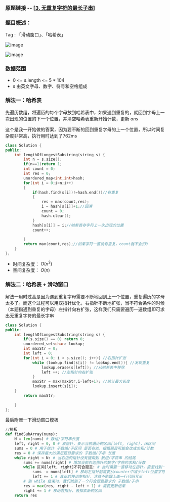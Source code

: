 ### 原题链接 -- [[3. 无重复字符的最长子串](https://leetcode.cn/problems/longest-substring-without-repeating-characters/)]

### 题目概述：
Tag : 「滑动窗口」、「哈希表」

![image](https://user-images.githubusercontent.com/99656524/196451209-0de334aa-0b75-48d6-a190-e607f265cef0.png)

![image](https://user-images.githubusercontent.com/99656524/196451285-80a12bb3-e870-491b-8475-aeec7a0bab64.png)

### 数据范围
* 0 <= s.length <= 5 * 104
* s 由英文字母、数字、符号和空格组成

### 解法一：哈希表
先遍历数组，将遍历的每个字母放到哈希表中，如果遇到重复的，就回到字母上一次出现的位置的下一个位置，并清空哈希表重新开始计数，更新 $ans$

这个是我一开始做的答案，因为要不断的回到重复字母的上一个位置，所以时间复杂度非常高，执行用时达到了762ms
```cpp
class Solution {
public:
    int lengthOfLongestSubstring(string s) {
        int n = s.size();
        if(n==1)return 1;
        int count = 0;
        int res = 0;
        unordered_map<int,int>hash;
        for(int i = 0;i<n;i++)
        {
            if(hash.find(s[i])!=hash.end())//有重复
            {
                res = max(count,res);
                i = hash[s[i]]+1;//回溯
                count = 0;
                hash.clear();
            }
            hash[s[i]] = i;//哈希表存字符上一次出现的位置
            count++;
            
        }
        return max(count,res);//如果字符一直没有重复，count就不会归0
    }
};
```
* 时间复杂度： $O(n^2)$ 
* 空间复杂度： $O(n)$ 

### 解法二：哈希表 + 滑动窗口
解法一用时过高是因为遇到重复字母需要不断地回到上一个位置，重复遍历的字母太多了。而这个过程可以用双指针优化，右指针不断地扩张，当不符合条件的时候（本题指遇到重复的字母）左指针向右扩张，这样我们只需要遍历一遍数组即可求出无重复字符的最长字串
```cpp
class Solution {
public:
    int lengthOfLongestSubstring(string s) {
        if(s.size() == 0) return 0;
        unordered_set<char> lookup;
        int maxStr = 0;
        int left = 0;
        for(int i = 0; i < s.size(); i++){ //右指针扩张
            while (lookup.find(s[i]) != lookup.end()){ //发现重复
                lookup.erase(s[left]); //从哈希表中移除
                left ++; //左指针向右扩张
            }
            maxStr = max(maxStr,i-left+1); //统计最大长度
            lookup.insert(s[i]);
    }
        return maxStr;
        
    }
};
```

最后附赠一下滑动窗口模板
```py
//模板
def findSubArray(nums):
    N = len(nums) # 数组/字符串长度
    left, right = 0, 0 # 双指针，表示当前遍历的区间[left, right]，闭区间
    sums = 0 # 用于统计 子数组/子区间 是否有效，根据题目可能会改成求和/计数
    res = 0 # 保存最大的满足题目要求的 子数组/子串 长度
    while right < N: # 当右边的指针没有搜索到 数组/字符串 的结尾
        sums += nums[right] # 增加当前右边指针的数字/字符的求和/计数
        while 区间[left, right]不符合题意: # 此时需要一直移动左指针，直至找到一个符合题意的区间
            sums -= nums[left] # 移动左指针前需要从counter中减少left位置字符的求和/计数
            left += 1 # 真正的移动左指针，注意不能跟上面一行代码写反
        # 到 while 结束时，我们找到了一个符合题意要求的 子数组/子串
        res = max(res, right - left + 1) # 需要更新结果
        right += 1 # 移动右指针，去探索新的区间
    return res
```
